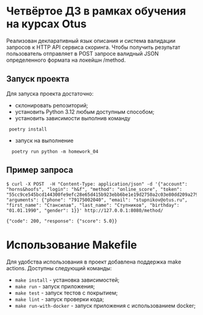 # Четвёртое ДЗ в рамках обучения на курсах Otus

Реализован декларативный язык описания и система валидации запросов к HTTP API сервиса скоринга.
Чтобы получить результат пользователь отправляет в POST запросе валидный JSON определенного
формата на локейшн /method.

## Запуск проекта

Для запуска проекта достаточно:

- склонировать репозиторий;
- установить Python 3.12 любым доступным способом;
- установить зависимости выполнив команду

```shell
 poetry install
```

- запуск на выполнение

```shell
  poetry run python -m homework_04
```

## Пример запроса

```
$ curl -X POST  -H "Content-Type: application/json" -d '{"account": "horns&hoofs", "login": "h&f", "method": "online_score", "token": "55cc9ce545bcd144300fe9efc28e65d415b923ebb6be1e19d2750a2c03e80dd209a27954dca045e5bb12418e7d89b6d718a9e35af34e14e1d5bcd5a08f21fc95", "arguments": {"phone": "79175002040", "email": "stupnikov@otus.ru", "first_name": "Стансилав", "last_name": "Ступников", "birthday": "01.01.1990", "gender": 1}}' http://127.0.0.1:8080/method/
```

```
{"code": 200, "response": {"score": 5.0}}
```

# Использование Makefile

Для удобства использования в проект добавлена поддержка make actions. Доступны следующий команды:

- `make install` - установка зависимостей;
- `make run` - запуск приложения;
- `make test` - запуск тестов c покрытием;
- `make lint` - запуск проверки кода;
- `make run-with-docker` - запуск приложения с использованием docker;

